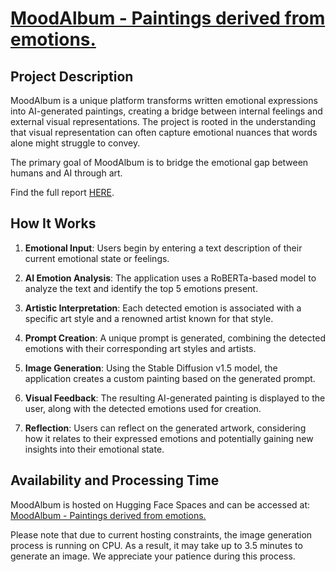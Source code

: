 # [MoodAlbum - Paintings derived from emotions.](https://huggingface.co/spaces/DingoBeast/MoodAlbum)

## Project Description

MoodAlbum is a unique platform transforms written emotional expressions into AI-generated paintings, creating a bridge between internal feelings and external visual representations. The project is rooted in the understanding that visual representation can often capture emotional nuances that words alone might struggle to convey.

The primary goal of MoodAlbum is to bridge the emotional gap between humans and AI through art.

Find the full report [HERE](https://github.com/shayanamir0/MoodAlbum/blob/main/Project%20Report%20MoodAlbum.pdf).

## How It Works

1. **Emotional Input**: Users begin by entering a text description of their current emotional state or feelings.

2. **AI Emotion Analysis**: The application uses a RoBERTa-based model to analyze the text and identify the top 5 emotions present.

3. **Artistic Interpretation**: Each detected emotion is associated with a specific art style and a renowned artist known for that style.

4. **Prompt Creation**: A unique prompt is generated, combining the detected emotions with their corresponding art styles and artists.

5. **Image Generation**: Using the Stable Diffusion v1.5 model, the application creates a custom painting based on the generated prompt.

6. **Visual Feedback**: The resulting AI-generated painting is displayed to the user, along with the detected emotions used for creation.

7. **Reflection**: Users can reflect on the generated artwork, considering how it relates to their expressed emotions and potentially gaining new insights into their emotional state.

## Availability and Processing Time

MoodAlbum is hosted on Hugging Face Spaces and can be accessed at: [MoodAlbum - Paintings derived from emotions.](https://huggingface.co/spaces/DingoBeast/MoodAlbum)

Please note that due to current hosting constraints, the image generation process is running on CPU. As a result, it may take up to 3.5 minutes to generate an image. We appreciate your patience during this process.
